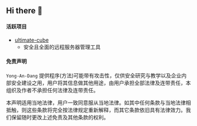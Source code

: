 ## Hi there 👋

<!--

**Here are some ideas to get you started:**

🙋‍♀️ A short introduction - what is your organization all about?
🌈 Contribution guidelines - how can the community get involved?
👩‍💻 Useful resources - where can the community find your docs? Is there anything else the community should know?
🍿 Fun facts - what does your team eat for breakfast?
🧙 Remember, you can do mighty things with the power of [Markdown](https://docs.github.com/github/writing-on-github/getting-started-with-writing-and-formatting-on-github/basic-writing-and-formatting-syntax)
-->

#### 活跃项目
- [ultimate-cube](https://github.com/G3G4X5X6/ultimate-cube)
  - 安全且全面的远程服务器管理工具



#### 免责声明
`Yong-An-Dang` 提供程序(方法)可能带有攻击性，仅供安全研究与教学以及企业内部安全建设之用，用户将其信息做其他用途，由用户承担全部法律及连带责任，本组织及作者不承担任何法律及连带责任。

本声明适用当地法律，用户一致同意服从当地法律。如其中任何条款与当地法律相抵触，则这些条款将完全按法律规定重新解释，而其它条款依旧具有法律效力。我们保留随时更改上述免责及其他条款的权利。
